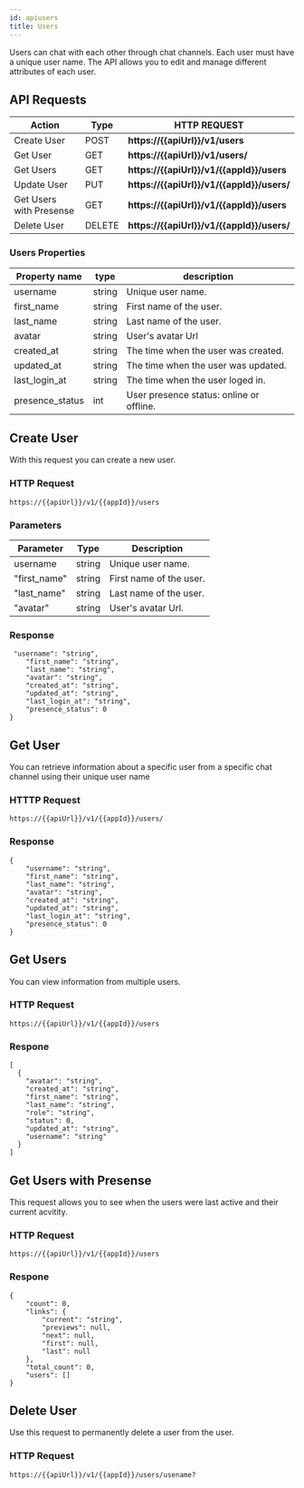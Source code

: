 ```yaml
---
id: apiusers
title: Users
---
```

Users can chat with each other through chat channels. Each user must have a unique user name. The API allows you to edit and manage different attributes of each user.

## API Requests ##

|Action |Type  | HTTP REQUEST|
--- | --- | ---
|Create User|POST|**https://{{apiUrl}}/v1/users**|
|Get User|GET|**https://{{apiUrl}}/v1/users/**|
|Get Users|GET|**https://{{apiUrl}}/v1/{{appId}}/users**|
|Update User|PUT|**https://{{apiUrl}}/v1/{{appId}}/users/**|
|Get Users with Presense|GET|**https://{{apiUrl}}/v1/{{appId}}/users**|
|Delete User|DELETE|**https://{{apiUrl}}/v1/{{appId}}/users/**|

### Users Properties ###

|Property name|type|description|
---|---|---|
|username|string|Unique user name.|
|first_name|string|First name of the user.|
|last_name|string|Last name of the user.|
|avatar|string|User's avatar Url|
|created_at|string|The time when the user was created.|
|updated_at|string|The time when the user was updated.|
|last_login_at|string|The time when the user loged in.|
|presence_status|int|User presence status: online or offline.|

## Create User ##

With this request you can create a new user.

### HTTP Request ###

```https://{{apiUrl}}/v1/{{appId}}/users```

### Parameters ###

|Parameter |Type  |Description|
--- | --- | ---
|username|string|Unique user name.|
|"first_name"|string|First name of the user.|
|"last_name"|string|Last name of the user.|
|"avatar"|string|User's avatar Url.|

### Response ###

```
 "username": "string",
    "first_name": "string",
    "last_name": "string",
    "avatar": "string",
    "created_at": "string",
    "updated_at": "string",
    "last_login_at": "string",
    "presence_status": 0
}
```

## Get User ##

You can retrieve information about a specific user from a specific chat channel using their unique user name

### HTTTP Request ###
```https://{{apiUrl}}/v1/{{appId}}/users/```
### Response ###

```
{
    "username": "string",
    "first_name": "string",
    "last_name": "string",
    "avatar": "string",
    "created_at": "string",
    "updated_at": "string",
    "last_login_at": "string",
    "presence_status": 0
}
```


## Get Users ##

You can view information from multiple users.


### HTTP Request ###
```https://{{apiUrl}}/v1/{{appId}}/users```
### Respone ###



```
[
  {
    "avatar": "string",
    "created_at": "string",
    "first_name": "string",
    "last_name": "string",
    "role": "string",
    "status": 0,
    "updated_at": "string",
    "username": "string"
  }
]
```
## Get Users with Presense ##

This request allows you to see when the users were last active and their current acvitity.

### HTTP Request ###

```https://{{apiUrl}}/v1/{{appId}}/users```

### Respone ###


```
{
    "count": 0,
    "links": {
        "current": "string",
        "previews": null,
        "next": null,
        "first": null,
        "last": null
    },
    "total_count": 0,
    "users": []
}
```

## Delete User ##

Use this request to permanently delete a user from the user.

### HTTP Request ###
```https://{{apiUrl}}/v1/{{appId}}/users/usename?```

